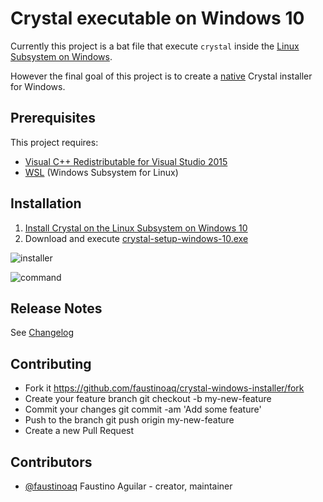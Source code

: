 # Crystal executable on Windows 10

Currently this project is a bat file that execute `crystal` inside the [Linux Subsystem on Windows](https://msdn.microsoft.com/en-us/commandline/wsl/install-win10).

However the final goal of this project is to create a [native](https://github.com/crystal-lang/crystal/pull/3582) Crystal installer for Windows.

## Prerequisites

This project requires:

- [Visual C++ Redistributable for Visual Studio 2015](https://www.microsoft.com/en-us/download/details.aspx?id=48145)
- [WSL](https://docs.microsoft.com/en-us/windows/wsl/install-win10) (Windows Subsystem for Linux)

## Installation

1. [Install Crystal on the Linux Subsystem on Windows 10](https://crystal-lang.org/docs/installation/on_bash_on_ubuntu_on_windows.html)
2. Download and execute [crystal-setup-windows-10.exe](https://github.com/faustinoaq/crystal-windows-installer/releases)

![installer](http://i.imgur.com/NJMVrdy.png)

![command](http://i.imgur.com/HonJ4mE.png)

## Release Notes

See [Changelog](https://github.com/faustinoaq/crystal-windows-installer/blob/master/CHANGELOG.md)

## Contributing

- Fork it https://github.com/faustinoaq/crystal-windows-installer/fork
- Create your feature branch git checkout -b my-new-feature
- Commit your changes git commit -am 'Add some feature'
- Push to the branch git push origin my-new-feature
- Create a new Pull Request

## Contributors

- [@faustinoaq](https://github.com/faustinoaq) Faustino Aguilar - creator, maintainer
